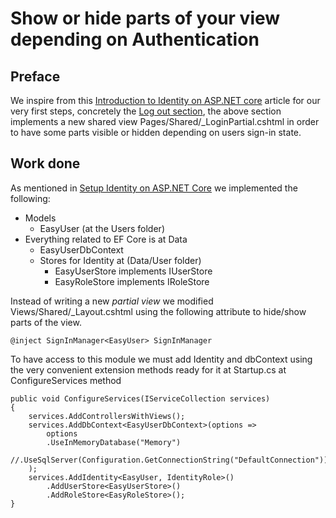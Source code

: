 # Show or hide parts of your view depending on Authentication

## Preface

We inspire from this [Introduction to Identity on ASP.NET core](https://docs.microsoft.com/en-us/aspnet/core/security/authentication/identity?view=aspnetcore-3.1&tabs=visual-studio) 
article for our very first steps, concretely the [Log out section](https://docs.microsoft.com/en-us/aspnet/core/security/authentication/identity?view=aspnetcore-3.1&tabs=visual-studio#log-out), 
the above section implements a new shared view Pages/Shared/_LoginPartial.cshtml in order to have some parts visible or hidden depending on users sign-in state.

## Work done

As mentioned in [Setup Identity on ASP.NET Core](Docs/SetupAspNetIdentity.md) we implemented the following:

- Models
	- EasyUser (at the Users folder)
- Everything related to EF Core is at Data
	- EasyUserDbContext
	- Stores for Identity at (Data/User folder)
		- EasyUserStore implements IUserStore
		- EasyRoleStore implements IRoleStore

Instead of writing a new *partial view* we modified Views/Shared/_Layout.cshtml using the following attribute to hide/show parts of the view.
```
@inject SignInManager<EasyUser> SignInManager
```
To have access to this module we must add Identity and dbContext using the very convenient extension methods ready for it  at Startup.cs at ConfigureServices method
```
public void ConfigureServices(IServiceCollection services)
{
    services.AddControllersWithViews();
    services.AddDbContext<EasyUserDbContext>(options =>
        options
        .UseInMemoryDatabase("Memory")
        //.UseSqlServer(Configuration.GetConnectionString("DefaultConnection"))
    );
    services.AddIdentity<EasyUser, IdentityRole>()
        .AddUserStore<EasyUserStore>()
        .AddRoleStore<EasyRoleStore>();
}
```
